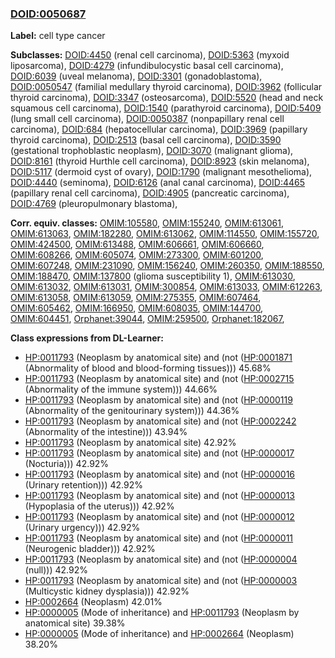
### [DOID:0050687](http://purl.obolibrary.org/obo/DOID_0050687)
**Label:** cell type cancer

**Subclasses:** [DOID:4450](http://purl.obolibrary.org/obo/DOID_4450) (renal cell carcinoma), [DOID:5363](http://purl.obolibrary.org/obo/DOID_5363) (myxoid liposarcoma), [DOID:4279](http://purl.obolibrary.org/obo/DOID_4279) (infundibulocystic basal cell carcinoma), [DOID:6039](http://purl.obolibrary.org/obo/DOID_6039) (uveal melanoma), [DOID:3301](http://purl.obolibrary.org/obo/DOID_3301) (gonadoblastoma), [DOID:0050547](http://purl.obolibrary.org/obo/DOID_0050547) (familial medullary thyroid carcinoma), [DOID:3962](http://purl.obolibrary.org/obo/DOID_3962) (follicular thyroid carcinoma), [DOID:3347](http://purl.obolibrary.org/obo/DOID_3347) (osteosarcoma), [DOID:5520](http://purl.obolibrary.org/obo/DOID_5520) (head and neck squamous cell carcinoma), [DOID:1540](http://purl.obolibrary.org/obo/DOID_1540) (parathyroid carcinoma), [DOID:5409](http://purl.obolibrary.org/obo/DOID_5409) (lung small cell carcinoma), [DOID:0050387](http://purl.obolibrary.org/obo/DOID_0050387) (nonpapillary renal cell carcinoma), [DOID:684](http://purl.obolibrary.org/obo/DOID_684) (hepatocellular carcinoma), [DOID:3969](http://purl.obolibrary.org/obo/DOID_3969) (papillary thyroid carcinoma), [DOID:2513](http://purl.obolibrary.org/obo/DOID_2513) (basal cell carcinoma), [DOID:3590](http://purl.obolibrary.org/obo/DOID_3590) (gestational trophoblastic neoplasm), [DOID:3070](http://purl.obolibrary.org/obo/DOID_3070) (malignant glioma), [DOID:8161](http://purl.obolibrary.org/obo/DOID_8161) (thyroid Hurthle cell carcinoma), [DOID:8923](http://purl.obolibrary.org/obo/DOID_8923) (skin melanoma), [DOID:5117](http://purl.obolibrary.org/obo/DOID_5117) (dermoid cyst of ovary), [DOID:1790](http://purl.obolibrary.org/obo/DOID_1790) (malignant mesothelioma), [DOID:4440](http://purl.obolibrary.org/obo/DOID_4440) (seminoma), [DOID:6126](http://purl.obolibrary.org/obo/DOID_6126) (anal canal carcinoma), [DOID:4465](http://purl.obolibrary.org/obo/DOID_4465) (papillary renal cell carcinoma), [DOID:4905](http://purl.obolibrary.org/obo/DOID_4905) (pancreatic carcinoma), [DOID:4769](http://purl.obolibrary.org/obo/DOID_4769) (pleuropulmonary blastoma), 

**Corr. equiv. classes:** [OMIM:105580](http://purl.obolibrary.org/obo/OMIM_105580), [OMIM:155240](http://purl.obolibrary.org/obo/OMIM_155240), [OMIM:613061](http://purl.obolibrary.org/obo/OMIM_613061), [OMIM:613063](http://purl.obolibrary.org/obo/OMIM_613063), [OMIM:182280](http://purl.obolibrary.org/obo/OMIM_182280), [OMIM:613062](http://purl.obolibrary.org/obo/OMIM_613062), [OMIM:114550](http://purl.obolibrary.org/obo/OMIM_114550), [OMIM:155720](http://purl.obolibrary.org/obo/OMIM_155720), [OMIM:424500](http://purl.obolibrary.org/obo/OMIM_424500), [OMIM:613488](http://purl.obolibrary.org/obo/OMIM_613488), [OMIM:606661](http://purl.obolibrary.org/obo/OMIM_606661), [OMIM:606660](http://purl.obolibrary.org/obo/OMIM_606660), [OMIM:608266](http://purl.obolibrary.org/obo/OMIM_608266), [OMIM:605074](http://purl.obolibrary.org/obo/OMIM_605074), [OMIM:273300](http://purl.obolibrary.org/obo/OMIM_273300), [OMIM:601200](http://purl.obolibrary.org/obo/OMIM_601200), [OMIM:607248](http://purl.obolibrary.org/obo/OMIM_607248), [OMIM:231090](http://purl.obolibrary.org/obo/OMIM_231090), [OMIM:156240](http://purl.obolibrary.org/obo/OMIM_156240), [OMIM:260350](http://purl.obolibrary.org/obo/OMIM_260350), [OMIM:188550](http://purl.obolibrary.org/obo/OMIM_188550), [OMIM:188470](http://purl.obolibrary.org/obo/OMIM_188470), [OMIM:137800](http://purl.obolibrary.org/obo/OMIM_137800) (glioma susceptibility 1), [OMIM:613030](http://purl.obolibrary.org/obo/OMIM_613030), [OMIM:613032](http://purl.obolibrary.org/obo/OMIM_613032), [OMIM:613031](http://purl.obolibrary.org/obo/OMIM_613031), [OMIM:300854](http://purl.obolibrary.org/obo/OMIM_300854), [OMIM:613033](http://purl.obolibrary.org/obo/OMIM_613033), [OMIM:612263](http://purl.obolibrary.org/obo/OMIM_612263), [OMIM:613058](http://purl.obolibrary.org/obo/OMIM_613058), [OMIM:613059](http://purl.obolibrary.org/obo/OMIM_613059), [OMIM:275355](http://purl.obolibrary.org/obo/OMIM_275355), [OMIM:607464](http://purl.obolibrary.org/obo/OMIM_607464), [OMIM:605462](http://purl.obolibrary.org/obo/OMIM_605462), [OMIM:166950](http://purl.obolibrary.org/obo/OMIM_166950), [OMIM:608035](http://purl.obolibrary.org/obo/OMIM_608035), [OMIM:144700](http://purl.obolibrary.org/obo/OMIM_144700), [OMIM:604451](http://purl.obolibrary.org/obo/OMIM_604451), [Orphanet:39044](http://www.orpha.net/ORDO/Orphanet_39044), [OMIM:259500](http://purl.obolibrary.org/obo/OMIM_259500), [Orphanet:182067](http://www.orpha.net/ORDO/Orphanet_182067), 

**Class expressions from DL-Learner:**

- [HP:0011793](http://purl.obolibrary.org/obo/HP_0011793) (Neoplasm by anatomical site) and (not ([HP:0001871](http://purl.obolibrary.org/obo/HP_0001871) (Abnormality of blood and blood-forming tissues))) 45.68%
- [HP:0011793](http://purl.obolibrary.org/obo/HP_0011793) (Neoplasm by anatomical site) and (not ([HP:0002715](http://purl.obolibrary.org/obo/HP_0002715) (Abnormality of the immune system))) 44.66%
- [HP:0011793](http://purl.obolibrary.org/obo/HP_0011793) (Neoplasm by anatomical site) and (not ([HP:0000119](http://purl.obolibrary.org/obo/HP_0000119) (Abnormality of the genitourinary system))) 44.36%
- [HP:0011793](http://purl.obolibrary.org/obo/HP_0011793) (Neoplasm by anatomical site) and (not ([HP:0002242](http://purl.obolibrary.org/obo/HP_0002242) (Abnormality of the intestine))) 43.94%
- [HP:0011793](http://purl.obolibrary.org/obo/HP_0011793) (Neoplasm by anatomical site) 42.92%
- [HP:0011793](http://purl.obolibrary.org/obo/HP_0011793) (Neoplasm by anatomical site) and (not ([HP:0000017](http://purl.obolibrary.org/obo/HP_0000017) (Nocturia))) 42.92%
- [HP:0011793](http://purl.obolibrary.org/obo/HP_0011793) (Neoplasm by anatomical site) and (not ([HP:0000016](http://purl.obolibrary.org/obo/HP_0000016) (Urinary retention))) 42.92%
- [HP:0011793](http://purl.obolibrary.org/obo/HP_0011793) (Neoplasm by anatomical site) and (not ([HP:0000013](http://purl.obolibrary.org/obo/HP_0000013) (Hypoplasia of the uterus))) 42.92%
- [HP:0011793](http://purl.obolibrary.org/obo/HP_0011793) (Neoplasm by anatomical site) and (not ([HP:0000012](http://purl.obolibrary.org/obo/HP_0000012) (Urinary urgency))) 42.92%
- [HP:0011793](http://purl.obolibrary.org/obo/HP_0011793) (Neoplasm by anatomical site) and (not ([HP:0000011](http://purl.obolibrary.org/obo/HP_0000011) (Neurogenic bladder))) 42.92%
- [HP:0011793](http://purl.obolibrary.org/obo/HP_0011793) (Neoplasm by anatomical site) and (not ([HP:0000004](http://purl.obolibrary.org/obo/HP_0000004) (null))) 42.92%
- [HP:0011793](http://purl.obolibrary.org/obo/HP_0011793) (Neoplasm by anatomical site) and (not ([HP:0000003](http://purl.obolibrary.org/obo/HP_0000003) (Multicystic kidney dysplasia))) 42.92%
- [HP:0002664](http://purl.obolibrary.org/obo/HP_0002664) (Neoplasm) 42.01%
- [HP:0000005](http://purl.obolibrary.org/obo/HP_0000005) (Mode of inheritance) and [HP:0011793](http://purl.obolibrary.org/obo/HP_0011793) (Neoplasm by anatomical site) 39.38%
- [HP:0000005](http://purl.obolibrary.org/obo/HP_0000005) (Mode of inheritance) and [HP:0002664](http://purl.obolibrary.org/obo/HP_0002664) (Neoplasm) 38.20%


